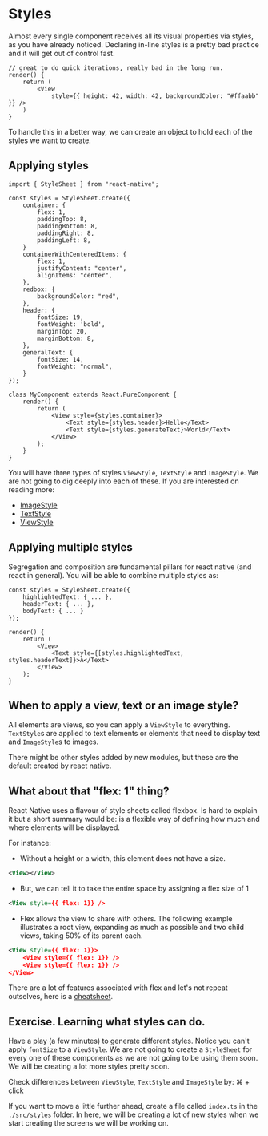 # Styles

Almost every single component receives all its visual properties via styles, as you have already noticed. Declaring in-line styles is a pretty bad practice and it will get out of control fast.

```tsx
// great to do quick iterations, really bad in the long run.
render() {
    return (
        <View
            style={{ height: 42, width: 42, backgroundColor: "#ffaabb" }} />
    )
}
```

To handle this in a better way, we can create an object to hold each of the styles we want to create.

## Applying styles

```tsx
import { StyleSheet } from "react-native";

const styles = StyleSheet.create({
    container: {
        flex: 1,
        paddingTop: 8,
        paddingBottom: 8,
        paddingRight: 8,
        paddingLeft: 8,
    }
    containerWithCenteredItems: {
        flex: 1,
        justifyContent: "center",
        alignItems: "center",
    },
    redbox: {
        backgroundColor: "red",
    },
    header: {
        fontSize: 19,
        fontWeight: 'bold',
        marginTop: 20,
        marginBottom: 8,
    },
    generalText: {
        fontSize: 14,
        fontWeight: "normal",
    }
});

class MyComponent extends React.PureComponent {
    render() {
        return (
            <View style={styles.container}>
                <Text style={styles.header}>Hello</Text>
                <Text style={styles.generateText}>World</Text>
            </View>
        );
    }
}
```

You will have three types of styles `ViewStyle`, `TextStyle` and `ImageStyle`. We are not going to dig deeply into each of these. If you are interested on reading more:

- [ImageStyle](https://facebook.github.io/react-native/docs/image-style-props)
- [TextStyle](https://facebook.github.io/react-native/docs/text-style-props)
- [ViewStyle](https://facebook.github.io/react-native/docs/view-style-props)

## Applying multiple styles

Segregation and composition are fundamental pillars for react native (and react in general). You will be able to combine multiple styles as:

```tsx
const styles = StyleSheet.create({
    highlightedText: { ... },
    headerText: { ... },
    bodyText: { ... }
});

render() {
    return (
        <View>
            <Text style={[styles.highlightedText, styles.headerText]}>A</Text>
        </View>
    );
}
```

## When to apply a view, text or an image style?

All elements are views, so you can apply a `ViewStyle` to everything. `TextStyle`s are applied to text elements or elements that need to display text and `ImageStyle`s to images.

There might be other styles added by new modules, but these are the default created by react native.

## What about that "flex: 1" thing?

React Native uses a flavour of style sheets called flexbox. Is hard to explain it but a short summary would be: is a flexible way of defining how much and where elements will be displayed.

For instance:

- Without a height or a width, this element does not have a size.

```xml
<View></View>
```

- But, we can tell it to take the entire space by assigning a flex size of 1
```xml
<View style={{ flex: 1}} />
```

- Flex allows the view to share with others. The following example illustrates a root view, expanding as much as possible and two child views, taking 50% of its parent each.
```xml
<View style={{ flex: 1}}>
    <View style={{ flex: 1}} />
    <View style={{ flex: 1}} />
</View>
```

There are a lot of features associated with flex and let's not repeat outselves, here is a [cheatsheet](https://yoksel.github.io/flex-cheatsheet/).

## Exercise. Learning what styles can do.

Have a play (a few minutes) to generate different styles. Notice you can't apply `fontSize` to a `ViewStyle`. We are not going to create a `StyleSheet` for every one of these components as we are not going to be using them soon. We will be creating a lot more styles pretty soon.

Check differences between `ViewStyle`, `TextStyle` and `ImageStyle` by: ⌘ + click

If you want to move a little further ahead, create a file called `index.ts` in the `./src/styles` folder. In here, we will be creating a lot of new styles when we start creating the screens we will be working on.
